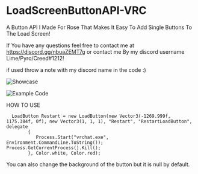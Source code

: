 # LoadScreenButtonAPI-VRC
A Button API I Made For Rose That Makes It Easy To Add Single Buttons To The Load Screen!

If You have any questions feel free to contact me at https://discord.gg/nbuaZEMT7g or contact me By my discord username Lime/Pyro/Creed#1212!

if used throw a note with my discord name in the code :)

![Showcase](https://github.com/pyrotoxic11/LoadScreenButtonAPI-VRC/blob/main/LoadButtonExample.png)

![Example Code](https://github.com/pyrotoxic11/LoadScreenButtonAPI-VRC/blob/main/examplecode.png)

HOW TO USE

      LoadButton Restart = new LoadButton(new Vector3(-1269.999f, 1175.384f, 0f), new Vector3(1, 1, 1), "Restart", "RestartLoadButton", delegate
            {
               Process.Start("vrchat.exe", Environment.CommandLine.ToString()); Process.GetCurrentProcess().Kill();
            }, Color.white, Color.red);
            
You can also change the background of the button but it is null by default.
